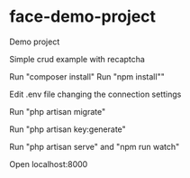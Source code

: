 # face-demo-project
Demo project

Simple crud example with recaptcha

Run "composer install"
Run "npm install""

Edit .env file changing the connection settings

Run "php artisan migrate"

Run "php artisan key:generate"

Run "php artisan serve" and "npm run watch" 

Open localhost:8000

